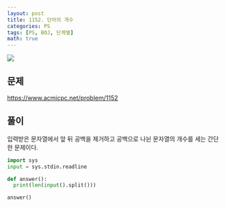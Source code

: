 ```yaml
---
layout: post
title: 1152. 단어의 개수
categories: PS
tags: [PS, BOJ, 단계별]
math: true
---
```


<img src="https://onlinejudgeimages.s3-ap-northeast-1.amazonaws.com/images/boj-og.png" />

## 문제

https://www.acmicpc.net/problem/1152

## 풀이

입력받은 문자열에서 앞 뒤 공백을 제거하고 공백으로 나뉜 문자열의 개수를 세는 간단한 문제이다.

```python
import sys
input = sys.stdin.readline

def answer():
  print(len(input().split()))

answer()

```
